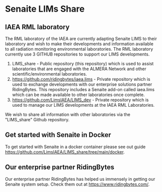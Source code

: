 # Senaite LIMs Share
## IAEA RML laboratory 
The RML laboratory of the IAEA are currently adapting Senaite LIMS to their laboratory and wish to make their developments and information available to all radiation monitoring environmental laboratories. The RML laboratory currently use 3 GITHUB repositories to support our LIMS developments. 

1)	LIMS_share - Public repository (this repository) which is used to assist laboratories that are engaged with the ALMERA Network and other scientific/environmental laboratories.
2)	https://github.com/ridingbytes/iaea.lims - Private repository which is used to exchange developments with our enterprise solutions partner RidingBytes. This repository includes a Senaite add-on called iaea.lims which can be made available to other laboratories once complete. 
3)	https://github.com/LimsIAEA/LIMS_dev - Private repository which is used to manage our LIMS developments at the IAEA RML Laboratories.

We wish to share all information with other laboratories via the "LIMS_share" Github repository. 

## Get started with Senaite in Docker 
To get started with Senaite in a docker container please see out guide https://github.com/LimsIAEA/LIMS_share/tree/main/docker.

## Our enterprise partner RidingBytes
Our enterprise partner RidingBytes has helped us immensely in getting our Senaite system setup. Check them out at https://www.ridingbytes.com/.
